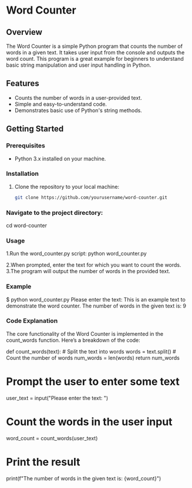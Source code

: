# Word Counter

## Overview
The Word Counter is a simple Python program that counts the number of words in a given text. It takes user input from the console and outputs the word count. This program is a great example for beginners to understand basic string manipulation and user input handling in Python.

## Features
- Counts the number of words in a user-provided text.
- Simple and easy-to-understand code.
- Demonstrates basic use of Python's string methods.

## Getting Started

### Prerequisites
- Python 3.x installed on your machine.

### Installation
1. Clone the repository to your local machine:
   ```sh
   git clone https://github.com/yourusername/word-counter.git

### Navigate to the project directory:
cd word-counter

### Usage
1.Run the word_counter.py script:
python word_counter.py

2.When prompted, enter the text for which you want to count the words.
3.The program will output the number of words in the provided text.
### Example
$ python word_counter.py
Please enter the text: This is an example text to demonstrate the word counter.
The number of words in the given text is: 9

### Code Explanation
The core functionality of the Word Counter is implemented in the count_words function. Here’s a breakdown of the code:

def count_words(text):
    # Split the text into words
    words = text.split()
    # Count the number of words
    num_words = len(words)
    return num_words

# Prompt the user to enter some text
user_text = input("Please enter the text: ")

# Count the words in the user input
word_count = count_words(user_text)

# Print the result
print(f"The number of words in the given text is: {word_count}")
